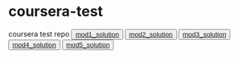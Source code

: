 # coursera-test
coursera test repo
  <button><a href="https://kaiyajoiegrz.github.io/coursera-webdev/site/index.html">mod1_solution</a></button>
	<button><a href="https://kaiyajoiegrz.github.io/coursera-webdev/mod2_solution/index.html">mod2_solution</a></button>
	<button><a href="https://kaiyajoiegrz.github.io/coursera-webdev/mod3_solution/index.html">mod3_solution</a></button>
	<button><a href="https://kaiyajoiegrz.github.io/coursera-webdev/mod4_solution/index.html">mod4_solution</a></button>
	<button><a href="https://kaiyajoiegrz.github.io/coursera-webdev/mod5_solution/index.html">mod5_solution</a></button>
